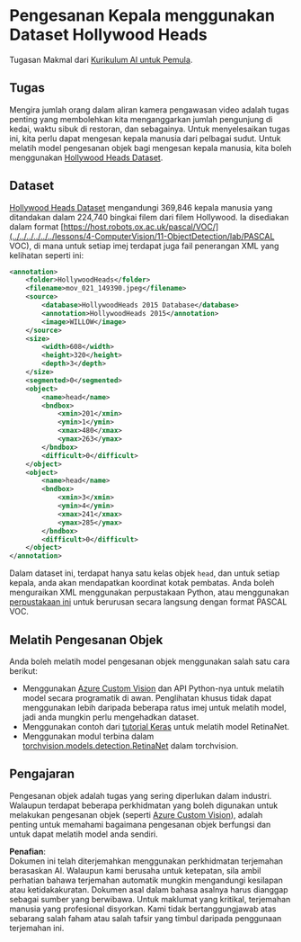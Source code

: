 # Pengesanan Kepala menggunakan Dataset Hollywood Heads

Tugasan Makmal dari [Kurikulum AI untuk Pemula](https://github.com/microsoft/ai-for-beginners).

## Tugas

Mengira jumlah orang dalam aliran kamera pengawasan video adalah tugas penting yang membolehkan kita menganggarkan jumlah pengunjung di kedai, waktu sibuk di restoran, dan sebagainya. Untuk menyelesaikan tugas ini, kita perlu dapat mengesan kepala manusia dari pelbagai sudut. Untuk melatih model pengesanan objek bagi mengesan kepala manusia, kita boleh menggunakan [Hollywood Heads Dataset](https://www.di.ens.fr/willow/research/headdetection/).

## Dataset

[Hollywood Heads Dataset](https://www.di.ens.fr/willow/research/headdetection/release/HollywoodHeads.zip) mengandungi 369,846 kepala manusia yang ditandakan dalam 224,740 bingkai filem dari filem Hollywood. Ia disediakan dalam format [https://host.robots.ox.ac.uk/pascal/VOC/](../../../../../../lessons/4-ComputerVision/11-ObjectDetection/lab/PASCAL VOC), di mana untuk setiap imej terdapat juga fail penerangan XML yang kelihatan seperti ini:

```xml
<annotation>
	<folder>HollywoodHeads</folder>
	<filename>mov_021_149390.jpeg</filename>
	<source>
		<database>HollywoodHeads 2015 Database</database>
		<annotation>HollywoodHeads 2015</annotation>
		<image>WILLOW</image>
	</source>
	<size>
		<width>608</width>
		<height>320</height>
		<depth>3</depth>
	</size>
	<segmented>0</segmented>
	<object>
		<name>head</name>
		<bndbox>
			<xmin>201</xmin>
			<ymin>1</ymin>
			<xmax>480</xmax>
			<ymax>263</ymax>
		</bndbox>
		<difficult>0</difficult>
	</object>
	<object>
		<name>head</name>
		<bndbox>
			<xmin>3</xmin>
			<ymin>4</ymin>
			<xmax>241</xmax>
			<ymax>285</ymax>
		</bndbox>
		<difficult>0</difficult>
	</object>
</annotation>
```

Dalam dataset ini, terdapat hanya satu kelas objek `head`, dan untuk setiap kepala, anda akan mendapatkan koordinat kotak pembatas. Anda boleh menguraikan XML menggunakan perpustakaan Python, atau menggunakan [perpustakaan ini](https://pypi.org/project/pascal-voc/) untuk berurusan secara langsung dengan format PASCAL VOC.

## Melatih Pengesanan Objek 

Anda boleh melatih model pengesanan objek menggunakan salah satu cara berikut:

* Menggunakan [Azure Custom Vision](https://docs.microsoft.com/azure/cognitive-services/custom-vision-service/quickstarts/object-detection?tabs=visual-studio&WT.mc_id=academic-77998-cacaste) dan API Python-nya untuk melatih model secara programatik di awan. Penglihatan khusus tidak dapat menggunakan lebih daripada beberapa ratus imej untuk melatih model, jadi anda mungkin perlu mengehadkan dataset.
* Menggunakan contoh dari [tutorial Keras](https://keras.io/examples/vision/retinanet/) untuk melatih model RetinaNet.
* Menggunakan modul terbina dalam [torchvision.models.detection.RetinaNet](https://pytorch.org/vision/stable/_modules/torchvision/models/detection/retinanet.html) dalam torchvision.

## Pengajaran

Pengesanan objek adalah tugas yang sering diperlukan dalam industri. Walaupun terdapat beberapa perkhidmatan yang boleh digunakan untuk melakukan pengesanan objek (seperti [Azure Custom Vision](https://docs.microsoft.com/azure/cognitive-services/custom-vision-service/quickstarts/object-detection?tabs=visual-studio&WT.mc_id=academic-77998-cacaste)), adalah penting untuk memahami bagaimana pengesanan objek berfungsi dan untuk dapat melatih model anda sendiri.

**Penafian**:  
Dokumen ini telah diterjemahkan menggunakan perkhidmatan terjemahan berasaskan AI. Walaupun kami berusaha untuk ketepatan, sila ambil perhatian bahawa terjemahan automatik mungkin mengandungi kesilapan atau ketidakakuratan. Dokumen asal dalam bahasa asalnya harus dianggap sebagai sumber yang berwibawa. Untuk maklumat yang kritikal, terjemahan manusia yang profesional disyorkan. Kami tidak bertanggungjawab atas sebarang salah faham atau salah tafsir yang timbul daripada penggunaan terjemahan ini.